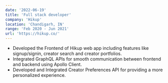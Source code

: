 ```yaml
---
date: '2022-06-19'
title: 'Full stack developer'
company: 'Hikup'
location: 'Chandigarh, IN'
range: 'Feb 2020 - Jun 2021'
url: 'https://hikup.co/'
---
```


- Developed the Frontend of Hikup web app including features like signup/signin, creator search and
  creator portfolios.
- Integrated GraphQL APIs for smooth communication between frontend and backend using Apollo Client.
- Developed and Integrated Creator Preferences API for providing a more personalized experience.
